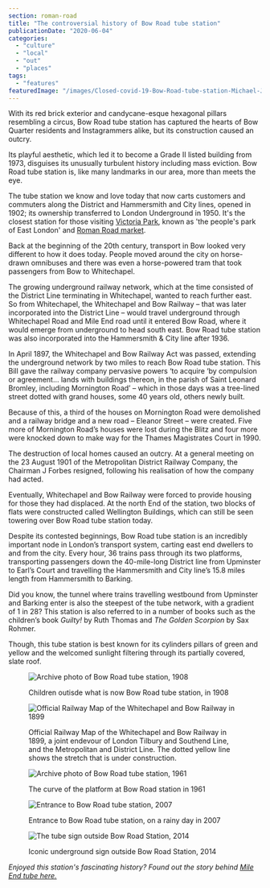 ```yaml
---
section: roman-road
title: "The controversial history of Bow Road tube station"
publicationDate: "2020-06-04"
categories: 
  - "culture"
  - "local"
  - "out"
  - "places"
tags: 
  - "features"
featuredImage: "/images/Closed-covid-19-Bow-Road-tube-station-Michael-John-Oliver.jpg"
---
```


With its red brick exterior and candycane-esque hexagonal pillars resembling a circus, Bow Road tube station has captured the hearts of Bow Quarter residents and Instagrammers alike, but its construction caused an outcry.

Its playful aesthetic, which led it to become a Grade II listed building from 1973, disguises its unusually turbulent history including mass eviction. Bow Road tube station is, like many landmarks in our area, more than meets the eye. 

The tube station we know and love today that now carts customers and commuters along the District and Hammersmith and City lines, opened in 1902; its ownership transferred to London Underground in 1950. It's the closest station for those visiting [Victoria Park](https://romanroadlondon.com/victoria-park-east-london-bow/), known as 'the people's park of East London' and [Roman Road market](https://romanroadlondon.com/roman-road-market-history/).

Back at the beginning of the 20th century, transport in Bow looked very different to how it does today. People moved around the city on horse-drawn omnibuses and there was even a horse-powered tram that took passengers from Bow to Whitechapel.

The growing underground railway network, which at the time consisted of the District Line terminating in Whitechapel, wanted to reach further east. So from Whitechapel, the Whitechapel and Bow Railway – that was later incorporated into the District Line – would travel underground through Whitechapel Road and Mile End road until it entered Bow Road, where it would emerge from underground to head south east. Bow Road tube station was also incorporated into the Hammersmith & City line after 1936.

In April 1897, the Whitechapel and Bow Railway Act was passed, extending the underground network by two miles to reach Bow Road tube station. This Bill gave the railway company pervasive powers ‘to acquire ‘by compulsion or agreement… lands with buildings thereon, in the parish of Saint Leonard Bromley, including Mornington Road’ – which in those days was a tree-lined street dotted with grand houses, some 40 years old, others newly built. 

Because of this, a third of the houses on Mornington Road were demolished and a railway bridge and a new road – Eleanor Street – were created. Five more of Mornington Road’s houses were lost during the Blitz and four more were knocked down to make way for the Thames Magistrates Court in 1990.

The destruction of local homes caused an outcry. At a general meeting on the 23 August 1901 of the Metropolitan District Railway Company, the Chairman J Forbes resigned, following his realisation of how the company had acted. 

Eventually, Whitechapel and Bow Railway were forced to provide housing for those they had displaced. At the north End of the station, two blocks of flats were constructed called Wellington Buildings, which can still be seen towering over Bow Road tube station today. 

Despite its contested beginnings, Bow Road tube station is an incredibly important node in London’s transport system, carting east end dwellers to and from the city. Every hour, 36 trains pass through its two platforms, transporting passengers down the 40-mile-long District line from Upminster to Earl’s Court and travelling the Hammersmith and City line’s 15.8 miles length from Hammersmith to Barking. 

Did you know, the tunnel where trains travelling westbound from Upminster and Barking enter is also the steepest of the tube network, with a gradient of 1 in 28? This station is also referred to in a number of books such as the children’s book _Guilty!_ by Ruth Thomas and _The Golden Scorpion_ by Sax Rohmer. 

Though, this tube station is best known for its cylinders pillars of green and yellow and the welcomed sunlight filtering through its partially covered, slate roof. 

<figure>

![Archive photo of Bow Road tube station, 1908](/images/Bow-Road-tube-station-1908.jpg)

<figcaption>

Children outisde what is now Bow Road tube station, in 1908

</figcaption>

</figure>

<figure>

![Official Railway Map of the Whitechapel and Bow Railway in 1899](/images/Official-Railway-Map-1899-J-W-Emslie-Whitechapel-Bow-Railway.jpg)

<figcaption>

Official Railway Map of the Whitechapel and Bow Railway in 1899, a joint endevour of London Tilbury and Southend Line, and the Metropolitan and District Line. The dotted yellow line shows the stretch that is under construction.

</figcaption>

</figure>

<figure>

![Archive photo of Bow Road tube station, 1961](/images/Bow-Road-tube-station-platform-1961.jpg)

<figcaption>

The curve of the platform at Bow Road station in 1961

</figcaption>

</figure>

<figure>

![Entrance to Bow Road tube station, 2007](/images/Bow_Road_tube_station-2007.jpg)

<figcaption>

Entrance to Bow Road tube station, on a rainy day in 2007

</figcaption>

</figure>

<figure>

![The tube sign outside Bow Road Station, 2014](/images/Bow-Road-Station-02-1024x683.jpg)

<figcaption>

Iconic underground sign outside Bow Road Station, 2014

</figcaption>

</figure>

_Enjoyed this station's fascinating history? Found out the story behind [Mile End tube here.](https://romanroadlondon.com/mile-end-tube-station-history/)_
